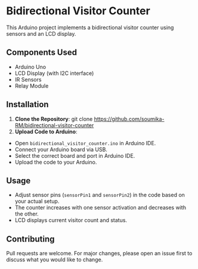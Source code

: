 # Bidirectional Visitor Counter

This Arduino project implements a bidirectional visitor counter using sensors and an LCD display.

## Components Used

- Arduino Uno
- LCD Display (with I2C interface)
- IR Sensors
- Relay Module

## Installation

1. **Clone the Repository**: git clone https://github.com/soumika-RM/bidirectional-visitor-counter
2. **Upload Code to Arduino**:
- Open `bidirectional_visitor_counter.ino` in Arduino IDE.
- Connect your Arduino board via USB.
- Select the correct board and port in Arduino IDE.
- Upload the code to your Arduino.

## Usage

- Adjust sensor pins (`sensorPin1` and `sensorPin2`) in the code based on your actual setup.
- The counter increases with one sensor activation and decreases with the other.
- LCD displays current visitor count and status.

## Contributing

Pull requests are welcome. For major changes, please open an issue first to discuss what you would like to change.



